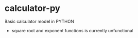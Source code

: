 # calculator-py
Basic calculator model in PYTHON

- square root and exponent functions is currently unfunctional
